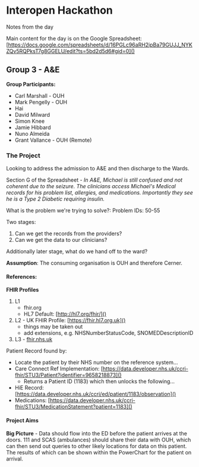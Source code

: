 # Interopen Hackathon

Notes from the day

Main content for the day is on the Google Spreadsheet: [https://docs.google.com/spreadsheets/d/16PGLc96aRH2ipBa79GUJJ_NYKZQv5RQPksT7g8GGELU/edit?ts=5bd2d5d6#gid=0]()


## Group 3 - A&E

**Group Participants:**

* Carl Marshall - OUH
* Mark Pengelly - OUH
* Hai 
* David Milward
* Simon Knee
* Jamie Hibbard
* Nuno Almeida
* Grant Vallance - OUH (Remote)

### The Project

Looking to address the admission to A&E and then discharge to the Wards.

Section G of the Spreadsheet - *In A&E, Michael is still confused and not coherent due to the seizure. The clinicians access Michael's Medical records for his problem list, allergies, and medications. Importantly they see he is a Type 2 Diabetic requiring insulin.*

What is the problem we're trying to solve?: Problem IDs: 50-55

Two stages:

1. Can we get the records from the providers?
2. Can we get the data to our clinicians?

Additionally later stage, what do we hand off to the ward?

**Assumption**: The consuming organisation is OUH and therefore Cerner.

#### References:

**FHIR Profiles**
1. L1
   * fhir.org
   * HL7 Default: [http://hl7.org/fhir/]()
2. L2 - UK FHIR Profile: [https://fhir.hl7.org.uk]()
   * things may be taken out
   * add extensions, e.g. NHSNumberStatusCode, SNOMEDDescriptionID
3.  L3 - [fhir.nhs.uk]()

Patient Record found by:

* Locate the patient by their NHS number on the reference system...
* Care Connect Ref Implementation: [https://data.developer.nhs.uk/ccri-fhir/STU3/Patient?identifier=9658218873]()
  * Returns a Patient ID (1183) which then unlocks the following...
* HiE Record: [https://data.developer.nhs.uk/ccri/ed/patient/1183/observation]()
* Medications: [https://data.developer.nhs.uk/ccri-fhir/STU3/MedicationStatement?patient=1183]()

#### Project Aims

**Big Picture** - Data should flow into the ED before the patient arrives at the doors. 111 and SCAS (ambulances) should share their data with OUH, which can then send out queries to other likely locations for data on this patient. The results of which can be shown within the PowerChart for the patient on arrival.

